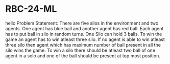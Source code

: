 # RBC-24-ML
hello
Problem Statement:
There are five silos in the environment and two agents. One agent has blue ball and another agent has red ball. Each agent has to put ball in silo in random turns. One Silo can hold 3 balls.
To win the game an agent has to win atleast three silo. If no agent is able to win atleast three silo then agent which has maximum number of ball present in all the silo wins the game.
To win a silo there should be atleast two ball of one agent in a solo and one of the ball should be present at top most position.